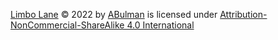 [Limbo Lane](https://github.com/HeckingGoose/Limbo-Lane) © 2022 by [ABulman](https://github.com/HeckingGoose) is licensed under [Attribution-NonCommercial-ShareAlike 4.0 International](http://creativecommons.org/licenses/by-nc-sa/4.0/?ref=chooser-v1)
